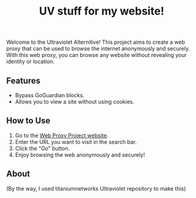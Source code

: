 <!DOCTYPE html>
<html lang="en">
<head>

</head>
<body>
	<header>
		<h1>UV stuff for my website!</h1>
	</header>
	<main>
		<p>Welcome to the Ultraviolet Alternitive! This project aims to create a web proxy that can be used to browse the internet anonymously and securely. With this web proxy, you can browse any website without revealing your identity or location.</p>
	<h2>Features</h2>
	<ul>
		<li>Bypass GoGuardian blocks.</li>
		<li>Allows you to view a site without using cookies.</li>
	</ul>
	<h2>How to Use</h2>
<ol>
			<li>Go to the <a href="https://uv.aziaclient.xyz">Web Proxy Project website</a>.</li>
			<li>Enter the URL you want to visit in the search bar.</li>
			<li>Click the "Go" button.</li>
	<li>Enjoy browsing the web anonymously and securely!</li>
		</ol>
	<h2>About</h2>
	<p>(By the way, I used titaniumnetworks Ultraviolet repository to make this)</p>
</head>
</body>
</html>		
